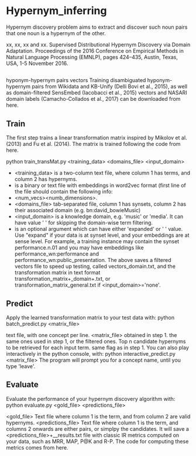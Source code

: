 # Hypernym_inferring

Hypernym discovery problem aims to extract and discover such noun pairs that one noun is a hypernym of the other.

xx, xx, xx and xx. Supervised Distributional Hypernym Discovery via Domain Adaptation. Proceedings of the 2016 Conference on Empirical Methods in Natural Language Processing (EMNLP), pages 424–435, Austin, Texas, USA, 1-5 November 2016.


##
hyponym-hypernym pairs vectors
Training disambiguated hyponym-hypernym pairs from Wikidata and KB-Unify (Delli Bovi et al., 2015), as well as domain-filtered SensEmbed (Iacobacci et al., 2015) vectors and NASARI domain labels (Camacho-Collados et al., 2017) can be downloaded from here.


## Train
The first step trains a linear transformation matrix inspired by Mikolov et al. (2013) and Fu et al. (2014). The matrix is trained following the code from here.

python train_transMat.py <training_data> <embeddings> <domains_file> <input_domain> <expand>
* <training_data> is a two-column text file, where column 1 has terms, and column 2 has hypernyms.
* <embeddings> is a binary or text file with embeddings in word2vec format (first line of the file should contain the following info: 
* <num_vecs><space><numb_dimensions>.
* <domains_file> tab-separated file, column 1 has synsets, column 2 has their associated domain (e.g. bn:david_bowie<tab>Music)
* <input_domain> is a knowledge domain, e.g. 'music' or 'media'. It can have value ' ' for skipping the domain-wise term filtering.
* <expand> is an optional argument which can have either 'expanded' or ' ' value. Use "expand" if your data is at synset level, and your embeddings are at sense level. For example, a training instance may contain the synset performance.n.01 and you may have embeddings like performance_wn:performance and performance_wn:public_presentation.
The above saves a filtered vectors file to speed up testing, called vectors_domain.txt, and the transformation matrix in text format transformation_matrix+_domain+.txt, or transformation_matrix_general.txt if <input_domain>='none'.

## Predict
Apply the learned transformation matrix to your test data with:
python batch_predict.py <data> <matrix_file> <embeddings> <topn> <expanded>

<data> text file, with one concept per line.
<matrix_file> obtained in step 1.
<embeddings> the same ones used in step 1, or the filtered ones.
<topn> Top n candidate hypernyms to be retrieved for each input term.
<expanded> same flag as in step 1.
You can also play interactively in the python console, with:
python interactive_predict.py <matrix_file> <embeddings> <topn> <expanded>
The program will prompt you for a concept name, until you type 'leave'.

## Evaluate
Evaluate the performance of your hypernym discovery algorithm with:
python evaluate.py <gold_file> <predictions_file> 

<gold_file> Text file where column 1 is the term, and from column 2 are valid hypernyms.
<predictions_file> Text file where column 1 is the term, and columns 2 onwards are either <candidate><space><score> pairs, or simplpy the candidates.
It will save a <predictions_file>+__results.txt file with classic IR metrics computed on your data, such as MRR, MAP, P@K and R-P. The code for computing these metrics comes from here.




